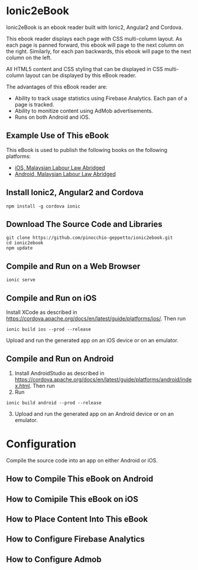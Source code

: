 # Ionic2eBook
Ionic2eBook is an ebook reader built with Ionic2, Angular2 and Cordova.

This ebook reader displays each page with CSS multi-column layout. As each page is panned forward, this ebook will page to the next column on the right. Similarly, for each pan backwards, this ebook will page to the next column on the left.

All HTML5 content and CSS styling that can be displayed in CSS multi-column layout can be displayed by this eBook reader.

The advantages of this eBook reader are:
- Ability to track usage statistics using Firebase Analytics. Each pan of a page is tracked.
- Ability to monitize content using AdMob advertisements.
- Runs on both Android and iOS.

## Example Use of This eBook
This eBook is used to publish the following books on the following platforms:
- [iOS, Malaysian Labour Law Abridged](https://itunes.apple.com/pk/app/malaysian-labour-law-abridged/id991514757?mt=8)
- [Android, Malaysian Labour Law Abridged](https://play.google.com/store/apps/details?id=com.singularmosaic.malaysianlabourlaw&hl=en)

## Install Ionic2, Angular2 and Cordova
```
npm install -g cordova ionic
```

## Download The Source Code and Libraries
```
git clone https://github.com/pinocchio-geppetto/ionic2ebook.git
cd ionic2ebook
npm update
```

## Compile and Run on a Web Browser
```
ionic serve
```

## Compile and Run on iOS
Install XCode as described in https://cordova.apache.org/docs/en/latest/guide/platforms/ios/. Then run
```
ionic build ios --prod --release
```
Upload and run the generated app on an iOS device or on an emulator.

## Compile and Run on Android
1. Install AndroidStudio as described in https://cordova.apache.org/docs/en/latest/guide/platforms/android/index.html. Then run
2. Run
```
ionic build android --prod --release
```
3. Upload and run the generated app on an Android device or on an emulator.

# Configuration
Compile the source code into an app on either Android or iOS.

## How to Compile This eBook on Android

## How to Comipile This eBook on iOS

## How to Place Content Into This eBook

## How to Configure Firebase Analytics

## How to Configure Admob

